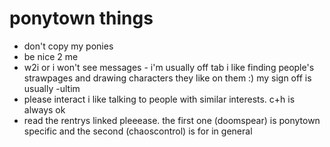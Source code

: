 # ponytown things

- don't copy my ponies
- be nice 2 me
- w2i or i won't see messages - i'm usually off tab
      i like finding people's strawpages and drawing characters they like on them :) my sign off is usually -ultim
- please interact i like talking to people with similar interests. c+h is always ok
- read the rentrys linked pleeease. the first one (doomspear) is ponytown specific and the second (chaoscontrol) is for in general
